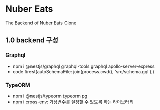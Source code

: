 # Nuber Eats

The Backend of Nuber Eats Clone

## 1.0 backend 구성

### Graphql

- npm i @nestjs/graphql graphql-tools graphql apollo-server-express
- code firest(autoSchemaFile: join(process.cwd(), 'src/schema.gql'),)

### TypeORM

- npm i @nestjs/typeorm typeorm pg
- npm i cross-env: 가상변수를 설정할 수 있도록 하는 라이브러리
